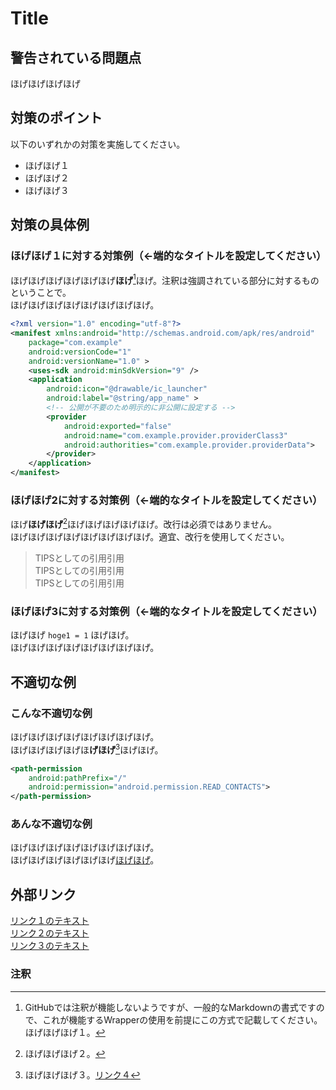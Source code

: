 ﻿# Title

## 警告されている問題点
ほげほげほげほげ

## 対策のポイント
以下のいずれかの対策を実施してください。
- ほげほげ１
- ほげほげ２
- ほげほげ３

## 対策の具体例

### ほげほげ１に対する対策例（<-端的なタイトルを設定してください）
ほげほげほげほげほげほげ**ほげ**[^注釈１]ほげ。注釈は強調されている部分に対するものということで。  
ほげほげほげほげほげほげほげほげ。

```xml:manifest.xml
<?xml version="1.0" encoding="utf-8"?>
<manifest xmlns:android="http://schemas.android.com/apk/res/android"
    package="com.example"
    android:versionCode="1"
    android:versionName="1.0" >
    <uses-sdk android:minSdkVersion="9" />
    <application
        android:icon="@drawable/ic_launcher"
        android:label="@string/app_name" >
        <!-- 公開が不要のため明示的に非公開に設定する -->
        <provider
            android:exported="false"
            android:name="com.example.provider.providerClass3"
            android:authorities="com.example.provider.providerData">
        </provider>
    </application>
</manifest>
```

### ほげほげ2に対する対策例（<-端的なタイトルを設定してください）
ほげ**ほげほげ**[^注釈２]ほげほげほげほげほげ。改行は必須ではありません。  
ほげほげほげほげほげほげほげほげ。適宜、改行を使用してください。

> TIPSとしての引用引用  
> TIPSとしての引用引用  
> TIPSとしての引用引用  

### ほげほげ3に対する対策例（<-端的なタイトルを設定してください）
ほげほげ `hoge1 = 1`  ほげほげ。  
ほげほげほげほげほげほげほげほげ。

## 不適切な例

### こんな不適切な例
ほげほげほげほげほげほげほげほげ。  
ほげほげほげほげほ**げほげ**[^注釈３]ほげほげ。

```xml:manifest.xml
<path-permission
    android:pathPrefix="/"
    android:permission="android.permission.READ_CONTACTS">
</path-permission>
```

### あんな不適切な例
ほげほげほげほげほげほげほげほげ。  
ほげほげほげほげほげほげ[ほげほげ][リンク１]。

## 外部リンク
[リンク１のテキスト][リンク１]  
[リンク２のテキスト][リンク２]  
[リンク３のテキスト][リンク３]  

[リンク１]: http://hogehoge1
[リンク２]: http://hogehoge2 
[リンク３]: http://hogehoge3  

### 注釈
[^注釈１]: GitHubでは注釈が機能しないようですが、一般的なMarkdownの書式ですので、これが機能するWrapperの使用を前提にこの方式で記載してください。ほげほげほげ１。  
[^注釈２]: ほげほげほげ２。  
[^注釈３]: ほげほげほげ３。[リンク４](http://hogehoge4)
